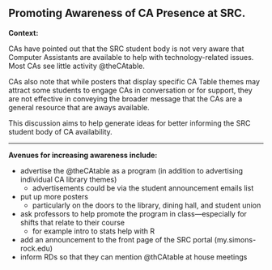 ## Promoting Awareness of CA Presence at SRC.

**Context:**

CAs have pointed out that the SRC student body is not very aware that Computer Assistants are available to help with technology-related issues.  Most CAs see little activity @theCAtable.

CAs also note that while posters that display specific CA Table themes may attract some students to engage CAs in conversation or for support, they are not effective in conveying the broader message that the CAs are a general resource that are aways available.

This discussion aims to help generate ideas for better informing the SRC student body of CA availability.

---

**Avenues for increasing awareness include:**

* advertise the @theCAtable as a program (in addition to advertising individual CA library themes)
    * advertisements could be via the student announcement emails list
* put up more posters
    * particularly on the doors to the library, dining hall, and student union
* ask professors to help promote the program in class&mdash;especially for shifts that relate to their course
   - for example intro to stats help with R
* add an announcement to the front page of the SRC portal (my.simons-rock.edu)
* inform RDs so that they can mention @thCAtable at house meetings

